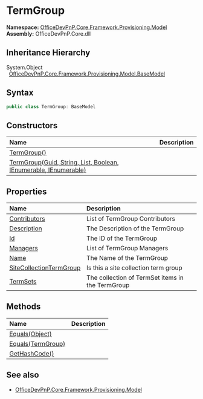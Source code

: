 # TermGroup
  

**Namespace:** [OfficeDevPnP.Core.Framework.Provisioning.Model](OfficeDevPnP.Core.Framework.Provisioning.Model.md)  
**Assembly:** OfficeDevPnP.Core.dll  
## Inheritance Hierarchy
System.Object  
&ensp;[OfficeDevPnP.Core.Framework.Provisioning.Model.BaseModel](OfficeDevPnP.Core.Framework.Provisioning.Model.BaseModel.md)  
## Syntax
```C#
public class TermGroup: BaseModel
```
## Constructors
|**Name**|**Description**|
|:-----|:-----|
| [TermGroup()](OfficeDevPnP.Core.Framework.Provisioning.Model.TermGroup.ctor1.md) |  
| [TermGroup(Guid, String, List<TermSet>, Boolean, IEnumerable<User>, IEnumerable<User>)](OfficeDevPnP.Core.Framework.Provisioning.Model.TermGroup.ctor2.md) |  
## Properties
|**Name**|**Description**|
|:-----|:-----|
| [Contributors](OfficeDevPnP.Core.Framework.Provisioning.Model.TermGroup.Contributors.md) | List of TermGroup Contributors
| [Description](OfficeDevPnP.Core.Framework.Provisioning.Model.TermGroup.Description.md) | The Description of the TermGroup
| [Id](OfficeDevPnP.Core.Framework.Provisioning.Model.TermGroup.Id.md) | The ID of the TermGroup
| [Managers](OfficeDevPnP.Core.Framework.Provisioning.Model.TermGroup.Managers.md) | List of TermGroup Managers
| [Name](OfficeDevPnP.Core.Framework.Provisioning.Model.TermGroup.Name.md) | The Name of the TermGroup
| [SiteCollectionTermGroup](OfficeDevPnP.Core.Framework.Provisioning.Model.TermGroup.SiteCollectionTermGroup.md) | Is this a site collection term group
| [TermSets](OfficeDevPnP.Core.Framework.Provisioning.Model.TermGroup.TermSets.md) | The collection of TermSet items in the TermGroup
## Methods
|**Name**|**Description**|
|:-----|:-----|
| [Equals(Object)](OfficeDevPnP.Core.Framework.Provisioning.Model.TermGroup.3520ddbb.md) | 
| [Equals(TermGroup)](OfficeDevPnP.Core.Framework.Provisioning.Model.TermGroup.2061d3d1.md) | 
| [GetHashCode()](OfficeDevPnP.Core.Framework.Provisioning.Model.TermGroup.1c6872bd.md) | 
## See also
- [OfficeDevPnP.Core.Framework.Provisioning.Model](OfficeDevPnP.Core.Framework.Provisioning.Model.md)
